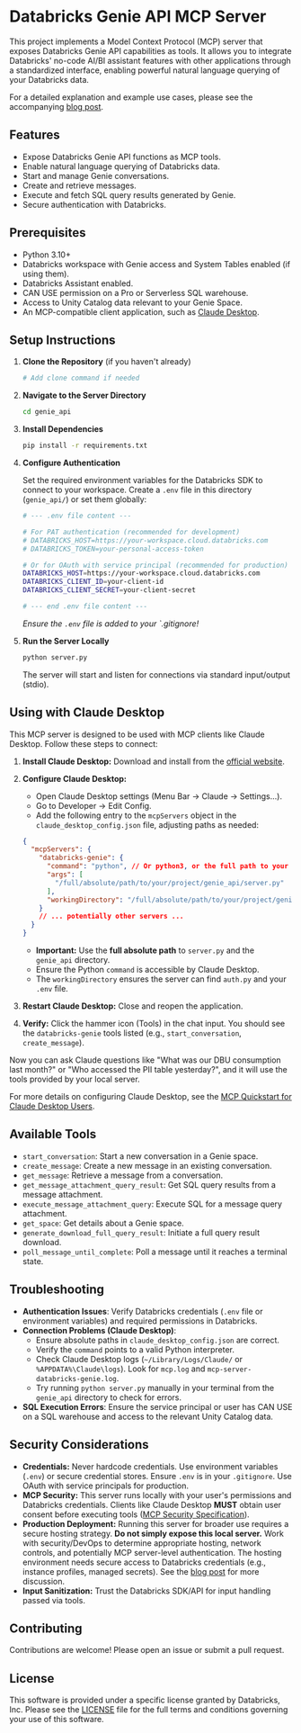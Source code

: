 # Databricks Genie API MCP Server

This project implements a Model Context Protocol (MCP) server that exposes Databricks Genie API capabilities as tools. It allows you to integrate Databricks' no-code AI/BI assistant features with other applications through a standardized interface, enabling powerful natural language querying of your Databricks data.

For a detailed explanation and example use cases, please see the accompanying [blog post](https://tonteria.substack.com/p/reimagining-enterprise-data-exploration).

## Features

- Expose Databricks Genie API functions as MCP tools.
- Enable natural language querying of Databricks data.
- Start and manage Genie conversations.
- Create and retrieve messages.
- Execute and fetch SQL query results generated by Genie.
- Secure authentication with Databricks.

## Prerequisites

- Python 3.10+
- Databricks workspace with Genie access and System Tables enabled (if using them).
- Databricks Assistant enabled.
- CAN USE permission on a Pro or Serverless SQL warehouse.
- Access to Unity Catalog data relevant to your Genie Space.
- An MCP-compatible client application, such as [Claude Desktop](https://claude.ai/download).

## Setup Instructions

1.  **Clone the Repository** (if you haven't already)
    ```bash
    # Add clone command if needed
    ```

2.  **Navigate to the Server Directory**
    ```bash
    cd genie_api 
    ```

3.  **Install Dependencies**
    ```bash
    pip install -r requirements.txt
    ```

4.  **Configure Authentication**

    Set the required environment variables for the Databricks SDK to connect to your workspace. Create a `.env` file in this directory (`genie_api/`) or set them globally:

    ```bash
    # --- .env file content ---

    # For PAT authentication (recommended for development)
    # DATABRICKS_HOST=https://your-workspace.cloud.databricks.com
    # DATABRICKS_TOKEN=your-personal-access-token

    # Or for OAuth with service principal (recommended for production)
    DATABRICKS_HOST=https://your-workspace.cloud.databricks.com
    DATABRICKS_CLIENT_ID=your-client-id
    DATABRICKS_CLIENT_SECRET=your-client-secret

    # --- end .env file content ---
    ```
    *Ensure the `.env` file is added to your `.gitignore!*

5.  **Run the Server Locally**
    ```bash
    python server.py
    ```
    The server will start and listen for connections via standard input/output (stdio).

## Using with Claude Desktop

This MCP server is designed to be used with MCP clients like Claude Desktop. Follow these steps to connect:

1.  **Install Claude Desktop:** Download and install from the [official website](https://www.anthropic.com/claude-on-desktop).
2.  **Configure Claude Desktop:**
    *   Open Claude Desktop settings (Menu Bar -> Claude -> Settings...).
    *   Go to Developer -> Edit Config.
    *   Add the following entry to the `mcpServers` object in the `claude_desktop_config.json` file, adjusting paths as needed:

    ```json
    {
      "mcpServers": {
        "databricks-genie": {
          "command": "python", // Or python3, or the full path to your python executable
          "args": [
            "/full/absolute/path/to/your/project/genie_api/server.py" 
          ],
          "workingDirectory": "/full/absolute/path/to/your/project/genie_api/" 
        }
        // ... potentially other servers ...
      }
    }
    ```
    *   **Important:** Use the **full absolute path** to `server.py` and the `genie_api` directory.
    *   Ensure the Python `command` is accessible by Claude Desktop.
    *   The `workingDirectory` ensures the server can find `auth.py` and your `.env` file.
3.  **Restart Claude Desktop:** Close and reopen the application.
4.  **Verify:** Click the hammer icon (Tools) in the chat input. You should see the `databricks-genie` tools listed (e.g., `start_conversation`, `create_message`).

Now you can ask Claude questions like "What was our DBU consumption last month?" or "Who accessed the PII table yesterday?", and it will use the tools provided by your local server.

For more details on configuring Claude Desktop, see the [MCP Quickstart for Claude Desktop Users](https://modelcontextprotocol.io/quickstart/user).

## Available Tools

- `start_conversation`: Start a new conversation in a Genie space.
- `create_message`: Create a new message in an existing conversation.
- `get_message`: Retrieve a message from a conversation.
- `get_message_attachment_query_result`: Get SQL query results from a message attachment.
- `execute_message_attachment_query`: Execute SQL for a message query attachment.
- `get_space`: Get details about a Genie space.
- `generate_download_full_query_result`: Initiate a full query result download.
- `poll_message_until_complete`: Poll a message until it reaches a terminal state.

## Troubleshooting

- **Authentication Issues**: Verify Databricks credentials (`.env` file or environment variables) and required permissions in Databricks.
- **Connection Problems (Claude Desktop)**:
    - Ensure absolute paths in `claude_desktop_config.json` are correct.
    - Verify the `command` points to a valid Python interpreter.
    - Check Claude Desktop logs (`~/Library/Logs/Claude/` or `%APPDATA%\Claude\logs`). Look for `mcp.log` and `mcp-server-databricks-genie.log`.
    - Try running `python server.py` manually in your terminal from the `genie_api` directory to check for errors.
- **SQL Execution Errors**: Ensure the service principal or user has CAN USE on a SQL warehouse and access to the relevant Unity Catalog data.

## Security Considerations

- **Credentials:** Never hardcode credentials. Use environment variables (`.env`) or secure credential stores. Ensure `.env` is in your `.gitignore`. Use OAuth with service principals for production.
- **MCP Security:** This server runs locally with your user's permissions and Databricks credentials. Clients like Claude Desktop **MUST** obtain user consent before executing tools ([MCP Security Specification](https://modelcontextprotocol.io/specification/2025-03-26/index)).
- **Production Deployment:** Running this server for broader use requires a secure hosting strategy. **Do not simply expose this local server.** Work with security/DevOps to determine appropriate hosting, network controls, and potentially MCP server-level authentication. The hosting environment needs secure access to Databricks credentials (e.g., instance profiles, managed secrets). See the [blog post](../genie_mcp_blog.md) for more discussion.
- **Input Sanitization:** Trust the Databricks SDK/API for input handling passed via tools.

## Contributing

Contributions are welcome! Please open an issue or submit a pull request.

## License

This software is provided under a specific license granted by Databricks, Inc. Please see the [LICENSE](LICENSE) file for the full terms and conditions governing your use of this software. 
